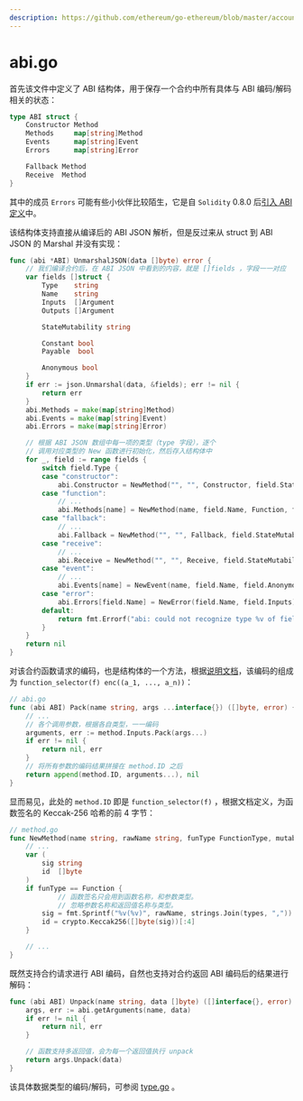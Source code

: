 ```yaml
---
description: https://github.com/ethereum/go-ethereum/blob/master/accounts/abi/abi.go
---
```


# abi.go

首先该文件中定义了 ABI 结构体，用于保存一个合约中所有具体与 ABI 编码/解码相关的状态：

```go
type ABI struct {
	Constructor Method
	Methods     map[string]Method
	Events      map[string]Event
	Errors      map[string]Error

	Fallback Method
	Receive  Method
}
```

其中的成员 `Errors` 可能有些小伙伴比较陌生，它是自 `Solidity` 0.8.0 后[引入 ABI 定义](https://docs.soliditylang.org/en/latest/abi-spec.html#errors)中。

该结构体支持直接从编译后的 ABI JSON 解析，但是反过来从 struct 到 ABI JSON 的 Marshal 并没有实现：

```go
func (abi *ABI) UnmarshalJSON(data []byte) error {
  	// 我们编译合约后，在 ABI JSON 中看到的内容，就是 []fields ，字段一一对应
	var fields []struct {
		Type    string
		Name    string
		Inputs  []Argument
		Outputs []Argument

		StateMutability string

		Constant bool
		Payable  bool

		Anonymous bool
	}
	if err := json.Unmarshal(data, &fields); err != nil {
		return err
	}
	abi.Methods = make(map[string]Method)
	abi.Events = make(map[string]Event)
	abi.Errors = make(map[string]Error)

  	// 根据 ABI JSON 数组中每一项的类型（type 字段），逐个
  	// 调用对应类型的 New 函数进行初始化，然后存入结构体中
	for _, field := range fields {
		switch field.Type {
		case "constructor":
			abi.Constructor = NewMethod("", "", Constructor, field.StateMutability, field.Constant, field.Payable, field.Inputs, nil)
		case "function":
			// ...
			abi.Methods[name] = NewMethod(name, field.Name, Function, field.StateMutability, field.Constant, field.Payable, field.Inputs, field.Outputs)
		case "fallback":
			// ...
			abi.Fallback = NewMethod("", "", Fallback, field.StateMutability, field.Constant, field.Payable, nil, nil)
		case "receive":
			// ...
			abi.Receive = NewMethod("", "", Receive, field.StateMutability, field.Constant, field.Payable, nil, nil)
		case "event":
			// ...
			abi.Events[name] = NewEvent(name, field.Name, field.Anonymous, field.Inputs)
		case "error":
			abi.Errors[field.Name] = NewError(field.Name, field.Inputs)
		default:
			return fmt.Errorf("abi: could not recognize type %v of field %v", field.Type, field.Name)
		}
	}
	return nil
}
```

对该合约函数请求的编码，也是结构体的一个方法，根据[说明文档](https://docs.soliditylang.org/en/latest/abi-spec.html)，该编码的组成为 `function_selector(f) enc((a_1, ..., a_n))`：

```go
// abi.go
func (abi ABI) Pack(name string, args ...interface{}) ([]byte, error) {
	// ...
  	// 各个调用参数，根据各自类型，一一编码
	arguments, err := method.Inputs.Pack(args...)
	if err != nil {
		return nil, err
	}
	// 将所有参数的编码结果拼接在 method.ID 之后
	return append(method.ID, arguments...), nil
}
```

显而易见，此处的 `method.ID` 即是 `function_selector(f)` ，根据文档定义，为函数签名的 Keccak-256 哈希的前 4 字节：

```go
// method.go
func NewMethod(name string, rawName string, funType FunctionType, mutability string, isConst, isPayable bool, inputs Arguments, outputs Arguments) Method {
	// ...
	var (
		sig string
		id  []byte
	)
	if funType == Function {
    		// 函数签名只会用到函数名称，和参数类型。
    		// 忽略参数名称和返回值名称与类型。
		sig = fmt.Sprintf("%v(%v)", rawName, strings.Join(types, ","))
		id = crypto.Keccak256([]byte(sig))[:4]
	}

  	// ...
}
```

既然支持合约请求进行 ABI 编码，自然也支持对合约返回 ABI 编码后的结果进行解码：

```go
func (abi ABI) Unpack(name string, data []byte) ([]interface{}, error) {
	args, err := abi.getArguments(name, data)
	if err != nil {
		return nil, err
	}

  	// 函数支持多返回值，会为每一个返回值执行 unpack
	return args.Unpack(data)
}
```

该具体数据类型的编码/解码，可参阅 [type.go](type.go.md) 。
